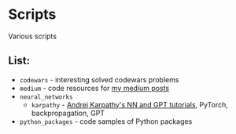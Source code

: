 # Scripts
Various scripts

## List:
- `codewars` - interesting solved codewars problems
- `medium` - code resources for [my medium posts](https://medium.com/@azawadzka)
- `neural_networks`
    - `karpathy` - [Andrej Karpathy's NN and GPT tutorials](https://www.youtube.com/playlist?list=PLAqhIrjkxbuWI23v9cThsA9GvCAUhRvKZ), PyTorch, backpropagation, GPT
- `python_packages` - code samples of Python packages

[//]: # (- `experiments` - analyses of use cases using AI methods)
[//]: # (- `spacy` - spaCy scripts)

[//]: # (font Roboto Mono)
